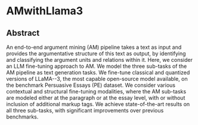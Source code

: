 # AMwithLlama3

## Abstract
An end-to-end argument mining (AM) pipeline takes a text as input and provides the argumentative structure of this text as output, by identifying and classifying the argument units and relations within it. Here, we consider an LLM fine-tuning approach to AM. We model the three sub-tasks of the AM pipeline as text generation tasks. We fine-tune classical and quantized versions of LLaMA--3, the most capable open-source model available, on the benchmark Persuasive Essays (PE) dataset. We consider various contextual and structural fine-tuning modalities, where the AM sub-tasks are modeled either at the paragraph or at the essay level, with or without inclusion of additional markup tags. We achieve state-of-the-art results on all three sub-tasks, with significant improvements over previous benchmarks.


